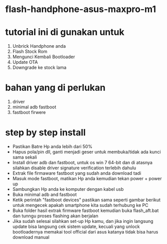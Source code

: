 # flash-handphone-asus-maxpro-m1
# tutorial ini di gunakan untuk 
1. Unbrick Handphone anda
2. Flash Stock Rom
3. Mengunci Kembali Bootloader
4. Update OTA
5. Downgrade ke stock lama
# bahan yang di perlukan
1. driver 
2. minimal adb fastboot
3. fastboot firwere
# step by step install
- Pastikan Batre Hp anda lebih dari 50%
- Hapus pola/pin dll, ganti menjadi geser untuk membuka/tidak ada kunci sama sekali
- Install driver adb dan fastboot, untuk os win 7 64-bit dan di atasnya silahkan disable driver signature verification terlebih dahulu
- Extrak file firmaware fastboot yang sudah anda download tadi
- Masuk mode fastboot, matikan Hp anda kemudian tekan power + power up
- Sambungkan Hp anda ke komputer dengan kabel usb
- Buka minimal adb and fastboot
- Ketik perintah "fastboot devices" pastikan sama seperti gambar berikut untuk mengecek apakah smartphone kita sudah terhubung ke PC
- Buka folder hasil extrak firmware fastboot kemudian buka flash_aft.bat dan tunngu proses flashing akan berjalan
- Jika sudah selesai silahkan set-up Hp kamu, dan jika ingin langsung update bisa langsung cek sistem update, kecuali yang unlock bootloadernya memakai tool official dari asus katanya tidak bisa harus download manual

